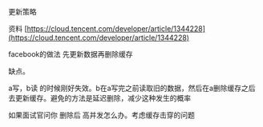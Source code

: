 更新策略

资料 [https://cloud.tencent.com/developer/article/1344228](https://cloud.tencent.com/developer/article/1344228)

facebook的做法  先更新数据再删除缓存

缺点。

 a写，b读 的时候刚好失效。b在a写完之前读取旧的数据，然后在a删除缓存之后去更新缓存。避免的方法是延迟删除，减少这种发生的概率

如果面试官问你 删除后 高并发怎么办。考虑缓存击穿的问题


